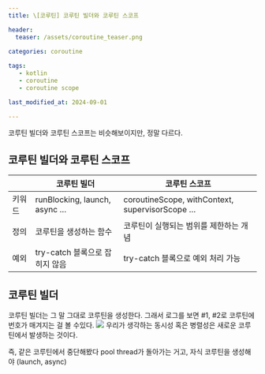 ```yaml
---
title: \[코루틴] 코루틴 빌더와 코루틴 스코프

header:
  teaser: /assets/coroutine_teaser.png

categories: coroutine
   
tags:
   - kotlin
   - coroutine
   - coroutine scope

last_modified_at: 2024-09-01 

---
```

코루틴 빌더와 코루틴 스코프는 비슷해보이지만, 정말 다르다.


## 코루틴 빌더와 코루틴 스코프

|  | 코루틴 빌더 | 코루틴 스코프 |
| --- | --- | --- |
| 키워드 | runBlocking, launch, async … | coroutineScope, withContext, supervisorScope … |
| 정의 | 코루틴을 생성하는 함수 | 코루틴이 실행되는 범위를 제한하는 개념 |
| 예외 | try-catch 블록으로 잡히지 않음 | try-catch 블록으로 예외 처리 가능 |

## 코루틴 빌더
코루틴 빌더는 그 말 그대로 코루틴을 생성한다. 그래서 로그를 보면 #1, #2로 코루틴에 번호가 매겨지는 걸 볼 수있다. ![](https://www.notion.so/image/https%3A%2F%2Fprod-files-secure.s3.us-west-2.amazonaws.com%2Fdf7fe4f8-566c-497d-8c37-c5b69bc3f7f5%2F112a77d0-37bb-444b-9dba-6294a209be0b%2FUntitled.png?table=block&id=36f2cd80-ea72-491e-89d3-6a5eaf81647e&spaceId=df7fe4f8-566c-497d-8c37-c5b69bc3f7f5&width=2000&userId=452a463d-5ff9-4cc6-9f05-886a6f46ae8a&cache=v2)
우리가 생각하는 동시성 혹은 병렬성은 새로운 코루틴에서 발생하는 것이다.

즉, 같은 코루틴에서 중단해봤다 pool thread가 돌아가는 거고, 자식 코루틴을 생성해야 (launch, async) 
<!--stackedit_data:
eyJoaXN0b3J5IjpbMTE3MjcxNDE2MF19
-->